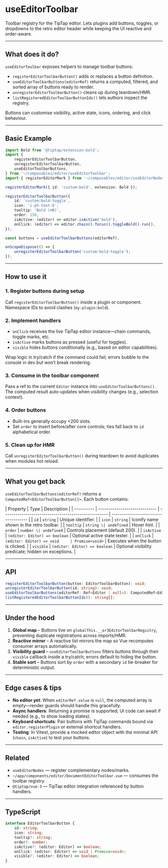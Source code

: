 # useEditorToolbar

Toolbar registry for the TipTap editor. Lets plugins add buttons, toggles, or dropdowns to the retro editor header while keeping the UI reactive and order-aware.

---

## What does it do?

`useEditorToolbar` exposes helpers to manage toolbar buttons:

-   `registerEditorToolbarButton()` adds or replaces a button definition.
-   `useEditorToolbarButtons(editorRef)` returns a computed, filtered, and sorted array of buttons ready to render.
-   `unregisterEditorToolbarButton()` cleans up during teardown/HMR.
-   `listRegisteredEditorToolbarButtonIds()` lets authors inspect the registry.

Buttons can customise visibility, active state, icons, ordering, and click behaviour.

---

## Basic Example

```ts
import Bold from '@tiptap/extension-bold';
import {
    registerEditorToolbarButton,
    unregisterEditorToolbarButton,
    useEditorToolbarButtons,
} from '~/composables/editor/useEditorToolbar';
import { registerEditorMark } from '~/composables/editor/useEditorNodes';

registerEditorMark({ id: 'custom:bold', extension: Bold });

registerEditorToolbarButton({
    id: 'custom:bold-toggle',
    icon: 'i-ph-text-b',
    tooltip: 'Bold (⌘B)',
    order: 150,
    isActive: (editor) => editor.isActive('bold'),
    onClick: (editor) => editor.chain().focus().toggleBold().run(),
});

const buttons = useEditorToolbarButtons(editorRef);

onScopeDispose(() => {
    unregisterEditorToolbarButton('custom:bold-toggle');
});
```

---

## How to use it

### 1. Register buttons during setup

Call `registerEditorToolbarButton()` inside a plugin or component. Namespace IDs to avoid clashes (`my-plugin:bold`).

### 2. Implement handlers

-   `onClick` receives the live TipTap editor instance—chain commands, toggle marks, etc.
-   `isActive` marks buttons as pressed (useful for toggles).
-   `visible` hides buttons conditionally (e.g., based on editor capabilities).

Wrap logic in try/catch if the command could fail; errors bubble to the console in dev but won’t break rendering.

### 3. Consume in the toolbar component

Pass a ref to the current `Editor` instance into `useEditorToolbarButtons()`. The computed result auto-updates when visibility changes (e.g., selection context).

### 4. Order buttons

-   Built-ins generally occupy <200 slots.
-   Set `order` to insert before/after core controls; ties fall back to `id` alphabetical order.

### 5. Clean up for HMR

Call `unregisterEditorToolbarButton()` during teardown to avoid duplicates when modules hot reload.

---

## What you get back

`useEditorToolbarButtons(editorRef)` returns a `ComputedRef<EditorToolbarButton[]>`. Each button contains:

| Property   | Type                          | Description                                          |
| ---------- | ----------------------------- | ---------------------------------------------------- | ------------------------------------ |
| `id`       | `string`                      | Unique identifier.                                   |
| `icon`     | `string`                      | Iconify name shown in the retro toolbar.             |
| `tooltip`  | `string \| undefined`         | Hover hint.                                          |
| `order`    | `number \| undefined`         | Controls placement (default 200).                    |
| `isActive` | `(editor: Editor) => boolean` | Optional active state tester.                        |
| `onClick`  | `(editor: Editor) => void     | Promise<void>`                                       | Executes when the button is clicked. |
| `visible`  | `(editor: Editor) => boolean` | Optional visibility predicate; hidden on exceptions. |

---

## API

```ts
registerEditorToolbarButton(button: EditorToolbarButton): void;
unregisterEditorToolbarButton(id: string): void;
useEditorToolbarButtons(editorRef: Ref<Editor | null>): ComputedRef<EditorToolbarButton[]>;
listRegisteredEditorToolbarButtonIds(): string[];
```

---

## Under the hood

1. **Global map** – Buttons live on `globalThis.__or3EditorToolbarRegistry`, preventing duplicate registrations across imports/HMR.
2. **Reactive mirror** – A reactive list mirrors the map so Vue recomputes consumer arrays automatically.
3. **Visibility guard** – `useEditorToolbarButtons` filters buttons through their `visible` callback inside a try/catch; errors default to hiding the button.
4. **Stable sort** – Buttons sort by `order` with a secondary `id` tie-breaker for deterministic output.

---

## Edge cases & tips

-   **No editor yet**: When `editorRef.value` is `null`, the computed array is empty—render guards should handle this gracefully.
-   **Async handlers**: Returning a promise is supported; UI code can await if needed (e.g., to show loading states).
-   **Keyboard shortcuts**: Pair buttons with TipTap commands bound via `editor.registerPlugin` or external shortcut handlers.
-   **Testing**: In Vitest, provide a mocked editor object with the minimal API (`chain`, `isActive`) to test your buttons.

---

## Related

-   `useEditorNodes` — register complementary nodes/marks.
-   `~/app/components/editor/DocumentEditorToolbar.vue` — consumes the toolbar registry.
-   `@tiptap/vue-3` — TipTap editor integration referenced by button handlers.

---

## TypeScript

```ts
interface EditorToolbarButton {
    id: string;
    icon: string;
    tooltip?: string;
    order?: number;
    isActive?: (editor: Editor) => boolean;
    onClick: (editor: Editor) => void | Promise<void>;
    visible?: (editor: Editor) => boolean;
}
```

